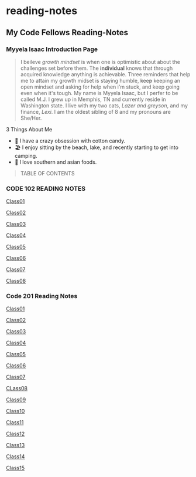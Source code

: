 # reading-notes

## My Code Fellows Reading-Notes

### Myyela Isaac Introduction Page


> I beileve _growth mindset_ is when one is optimistic about about the challenges set before them. The **individual** knows that through acquired knowledge anything is achievable. Three reminders that help me to attain my growth midset is staying humble, ~~keep~~ keeping an open mindset and asking for help when i'm stuck, and keep going even when it's tough. 
My name is Myyela Isaac, but I perfer to be called M.J. I grew up in Memphis, TN and currently reside in Washington state. I live with my two cats, _Lazer and greyson_, and my finance, _Lexi_. I am the oldest sibling of 8 and my pronouns are She/Her.




3 Things About Me

- 🍬 I have a crazy obsession with cotton candy.
- 🏖️ I enjoy sitting by the beach, lake, and recently starting to get into camping.
- 🥘 I love southern and asian foods.

> TABLE OF CONTENTS

### CODE 102 READING NOTES

[Class01](102/reading-notes01.md)

[Class02](102/reading-notes02.md)

[Class03](102/reading-notes03.md)

[Class04](102/reading-notes04.md)

[Class05](102/reading-notes05.md)

[Class06](102/reading-notes06.md)

[Class07](102/reading-notes07.md)

[Class08](102/reading-notes08.md)

### Code 201 Reading Notes 

[Class01](201/reading-notes01.md)

[Class02](201/reading-notes02.md)

[Class03](201/reading-notes03.md)

[Class04](201/reading-notes04.md)

[Class05](201/reading-notes05.md)

[Class06](201/reading-notes06.md)

[Class07](201/reading-notes07.md)

[CLass08](201/reading-notes08.md)

[Class09](201/reading-notes09.md)

[Class10](201/reading-notes10.md)

[Class11](201/reading-notes11.md)

[Class12](201/reading-notes12.md)

[Class13](201/reading-notes13.md)

[Class14](201/reading-notes14.md)

[Class15](201/reading-notes15.md)
